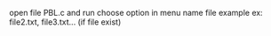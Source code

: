 
open file PBL.c and run
choose option in menu
name file example ex: file2.txt, file3.txt... (if file exist)
